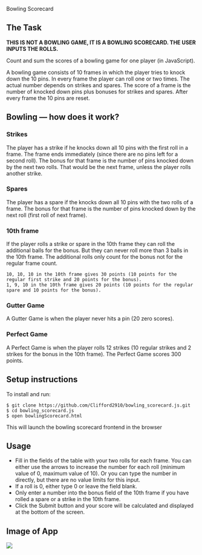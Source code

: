 
Bowling Scorecard

## The Task

**THIS IS NOT A BOWLING GAME, IT IS A BOWLING SCORECARD. THE USER INPUTS THE ROLLS.**

Count and sum the scores of a bowling game for one player (in JavaScript).

A bowling game consists of 10 frames in which the player tries to knock down the 10 pins. In every frame the player can roll one or two times. The actual number depends on strikes and spares. The score of a frame is the number of knocked down pins plus bonuses for strikes and spares. After every frame the 10 pins are reset.

## Bowling — how does it work?

### Strikes

The player has a strike if he knocks down all 10 pins with the first roll in a frame. The frame ends immediately (since there are no pins left for a second roll). The bonus for that frame is the number of pins knocked down by the next two rolls. That would be the next frame, unless the player rolls another strike.

### Spares

The player has a spare if the knocks down all 10 pins with the two rolls of a frame. The bonus for that frame is the number of pins knocked down by the next roll (first roll of next frame).

### 10th frame

If the player rolls a strike or spare in the 10th frame they can roll the additional balls for the bonus. But they can never roll more than 3 balls in the 10th frame. The additional rolls only count for the bonus not for the regular frame count.

    10, 10, 10 in the 10th frame gives 30 points (10 points for the regular first strike and 20 points for the bonus).
    1, 9, 10 in the 10th frame gives 20 points (10 points for the regular spare and 10 points for the bonus).

### Gutter Game

A Gutter Game is when the player never hits a pin (20 zero scores).

### Perfect Game

A Perfect Game is when the player rolls 12 strikes (10 regular strikes and 2 strikes for the bonus in the 10th frame). The Perfect Game scores 300 points.

## Setup instructions

To install and run:

```shell
$ git clone https://github.com/Clifford2910/bowling_scorecard.js.git
$ cd bowling_scorecard.js
$ open bowlingScorecard.html
```

This will launch the bowling scorecard frontend in the browser

## Usage

* Fill in the fields of the table with your two rolls for each frame. You can either use the arrows to increase the number for each roll (minimum value of 0, maximum value of 10). Or you can type the number in directly, but there are no value limits for this input.
* If a roll is 0, either type 0 or leave the field blank.
* Only enter a number into the bonus field of the 10th frame if you have rolled a spare or a strike in the 10th frame.
* Click the Submit button and your score will be calculated and displayed at the bottom of the screen.

## Image of App

<img src="images/bowlingapp.png" />
